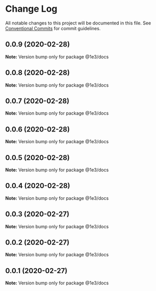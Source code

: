 # Change Log

All notable changes to this project will be documented in this file.
See [Conventional Commits](https://conventionalcommits.org) for commit guidelines.

## 0.0.9 (2020-02-28)

**Note:** Version bump only for package @1e3/docs





## 0.0.8 (2020-02-28)

**Note:** Version bump only for package @1e3/docs





## 0.0.7 (2020-02-28)

**Note:** Version bump only for package @1e3/docs





## 0.0.6 (2020-02-28)

**Note:** Version bump only for package @1e3/docs





## 0.0.5 (2020-02-28)

**Note:** Version bump only for package @1e3/docs





## 0.0.4 (2020-02-28)

**Note:** Version bump only for package @1e3/docs





## 0.0.3 (2020-02-27)

**Note:** Version bump only for package @1e3/docs





## 0.0.2 (2020-02-27)

**Note:** Version bump only for package @1e3/docs





## 0.0.1 (2020-02-27)

**Note:** Version bump only for package @1e3/docs
